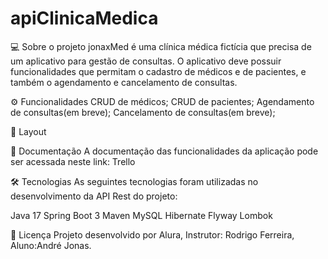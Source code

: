 # apiClinicaMedica
💻 Sobre o projeto
jonaxMed é uma clínica médica fictícia que precisa de um aplicativo para gestão de consultas. O aplicativo deve possuir funcionalidades que permitam o cadastro de médicos e de pacientes, e também o agendamento e cancelamento de consultas.

⚙️ Funcionalidades
 CRUD de médicos;
 CRUD de pacientes;
 Agendamento de consultas(em breve);
 Cancelamento de consultas(em breve);
 
 🎨 Layout


📄 Documentação
A documentação das funcionalidades da aplicação pode ser acessada neste link: Trello

🛠 Tecnologias
As seguintes tecnologias foram utilizadas no desenvolvimento da API Rest do projeto:

Java 17
Spring Boot 3
Maven
MySQL
Hibernate
Flyway
Lombok

📝 Licença
Projeto desenvolvido por Alura, Instrutor: Rodrigo Ferreira, Aluno:André Jonas.

